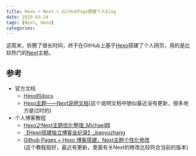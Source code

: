 ```yaml
---
title: Hexo + Next + GitHubPage搭建个人blog
date: 2019-03-24
tags: [Next, Hexo]
categories: 
---
```

这周末，折腾了很长时间，终于在GitHub上基于[Hexo](https://hexo.io)搭建了个人网页，用的是比较热门的[Next](https://theme-next.org/)主题。
<!-- more -->
## 参考
* 官方文档
    - [Hexo的docs](https://hexo.io/docs/)
    - [Hexo主题——Next说明文档](http://theme-next.iissnan.com/)(这个说明文档中貌似最近没有更新，很多地方是过时的)
* 个人博客教程
    - [Hexo之Next主题优化整理_Michael翔](http://michael728.github.io/2015/11/30/hexo-next-optimize/)
    - [【Hexo搭建独立博客全纪录】_baoyuzhang](https://baoyuzhang.github.io/2017/05/12/%E3%80%90Hexo%E6%90%AD%E5%BB%BA%E7%8B%AC%E7%AB%8B%E5%8D%9A%E5%AE%A2%E5%85%A8%E7%BA%AA%E5%BD%95%E3%80%91%EF%BC%88%E4%B8%89%EF%BC%89%E4%BD%BF%E7%94%A8Hexo%E6%90%AD%E5%BB%BA%E5%8D%9A%E5%AE%A2/)
    - [Github Pages + Hexo 博客搭建，Next主题个性化修改](https://www.lixint.me/hexo-blog.html)\
    (这个教程挺好，最近有更新，里面有关Next的修改比较符合当前的版本)
